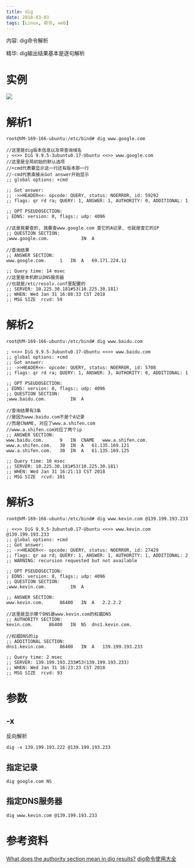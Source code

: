 ```yaml
---
title: dig
date: 2018-03-03
tags: [Linux, 命令, web]
---
```


内容: dig命令解析

精华: dig输出结果基本是逐句解析

<!-- more -->

# 实例

![](http://p1rbtn7qp.bkt.clouddn.com/18-1-31/96618581.jpg)

# 解析1

```
root@VM-169-166-ubuntu:/etc/bind# dig www.google.com

//这里是dig版本信息以及带查询域名
; <<>> DiG 9.9.5-3ubuntu0.17-Ubuntu <<>> www.google.com
//这里是全局初始的默认选项
//+cmd代表要显示这一行还有版本那一行
//-cmd代表直接从Got answer开始显示
;; global options: +cmd

;; Got answer:
;; ->>HEADER<<- opcode: QUERY, status: NOERROR, id: 59292
;; flags: qr rd ra; QUERY: 1, ANSWER: 1, AUTHORITY: 0, ADDITIONAL: 1

;; OPT PSEUDOSECTION:
; EDNS: version: 0, flags:; udp: 4096

//这是我要查的, 我要查www.google.com 查它的A记录, 也就是查它的IP
;; QUESTION SECTION:
;www.google.com.			IN	A

//查询结果
;; ANSWER SECTION:
www.google.com.		1	IN	A	69.171.224.12

;; Query time: 14 msec
//这里是本机默认DNS服务器
//也就是/etc/resolv.conf里配置的
;; SERVER: 10.225.30.181#53(10.225.30.181)
;; WHEN: Wed Jan 31 16:08:33 CST 2018
;; MSG SIZE  rcvd: 59
```

# 解析2

```
root@VM-169-166-ubuntu:/etc/bind# dig www.baidu.com

; <<>> DiG 9.9.5-3ubuntu0.17-Ubuntu <<>> www.baidu.com
;; global options: +cmd
;; Got answer:
;; ->>HEADER<<- opcode: QUERY, status: NOERROR, id: 5708
;; flags: qr rd ra; QUERY: 1, ANSWER: 3, AUTHORITY: 0, ADDITIONAL: 1

;; OPT PSEUDOSECTION:
; EDNS: version: 0, flags:; udp: 4096
;; QUESTION SECTION:
;www.baidu.com.			IN	A

//查询结果有3条
//是因为www.baidu.com不是个A记录
//而是CNAME, 对应了www.a.shifen.com
//www.a.shifen.com对应了两个ip
;; ANSWER SECTION:
www.baidu.com.		9	IN	CNAME	www.a.shifen.com.
www.a.shifen.com.	30	IN	A	61.135.169.121
www.a.shifen.com.	30	IN	A	61.135.169.125

;; Query time: 10 msec
;; SERVER: 10.225.30.181#53(10.225.30.181)
;; WHEN: Wed Jan 31 16:21:13 CST 2018
;; MSG SIZE  rcvd: 101
```

# 解析3

```
root@VM-169-166-ubuntu:/etc/bind# dig www.kevin.com @139.199.193.233

; <<>> DiG 9.9.5-3ubuntu0.17-Ubuntu <<>> www.kevin.com @139.199.193.233
;; global options: +cmd
;; Got answer:
;; ->>HEADER<<- opcode: QUERY, status: NOERROR, id: 27429
;; flags: qr aa rd; QUERY: 1, ANSWER: 1, AUTHORITY: 1, ADDITIONAL: 2
;; WARNING: recursion requested but not available

;; OPT PSEUDOSECTION:
; EDNS: version: 0, flags:; udp: 4096
;; QUESTION SECTION:
;www.kevin.com.			IN	A

;; ANSWER SECTION:
www.kevin.com.		86400	IN	A	2.2.2.2

//这里是显示哪个DNS是www.kevin.com的权威DNS
;; AUTHORITY SECTION:
kevin.com.		86400	IN	NS	dns1.kevin.com.

//权威DNS的ip
;; ADDITIONAL SECTION:
dns1.kevin.com.		86400	IN	A	139.199.193.233

;; Query time: 2 msec
;; SERVER: 139.199.193.233#53(139.199.193.233)
;; WHEN: Wed Jan 31 16:23:23 CST 2018
;; MSG SIZE  rcvd: 93
```

# 参数

## -x

反向解析

```
dig -x 139.199.193.222 @139.199.193.233
```

## 指定记录

```
dig google.com NS
```

## 指定DNS服务器

```
dig www.kevin.com @139.199.193.233
```

# 参考资料

[What does the authority section mean in dig results?](https://stackoverflow.com/questions/16072817/what-does-the-authority-section-mean-in-dig-results)
[dig命令使用大全](https://www.cnblogs.com/daxian2012/archive/2013/01/10/2854126.html)
